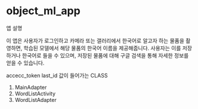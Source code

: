 # object_ml_app

앱 설명

이 앱은 사용자가 로그인하고 카메라 또는 갤러리에서 한국어로 알고자 하는 물품을 촬영하면, 
학습된 모델에서 해당 물품의 한국어 이름을 제공해줍니다. 
사용자는 이를 저장하거나 한국어로 들을 수 있으며, 
저장된 물품에 대해 구글 검색을 통해 자세한 정보를 얻을 수 있습니다.


accecc_token
last_id 값이 들어가는  CLASS 

1. MainAdapter
2. WordListActivity
3. WordListAdapter
